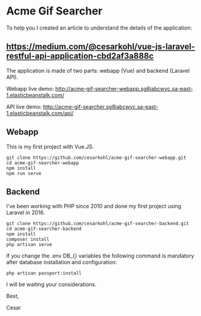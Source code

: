 Acme Gif Searcher
=
To help you I created an article to understand the details of the application: 

https://medium.com/@cesarkohl/vue-js-laravel-restful-api-application-cbd2af3a888c
-

The application is made of two parts: webapp (Vue) and backend (Laravel API).

Webapp live demo: http://acme-gif-searcher-webapp.sg8iabcwyc.sa-east-1.elasticbeanstalk.com/

API live demo: http://acme-gif-searcher.sg8iabcwyc.sa-east-1.elasticbeanstalk.com/api/

Webapp
-
This is my first project with Vue.JS.

```
git clone https://github.com/cesarkohl/acme-gif-searcher-webapp.git
cd acme-gif-searcher-webapp
npm install
npm run serve
```

Backend
-
I've been working with PHP since 2010 and done my first project using Laravel in 2016.

```
git clone https://github.com/cesarkohl/acme-gif-searcher-backend.git
cd acme-gif-searcher-backend
npm install
composer install
php artisan serve
```

If you change the .env DB_{} variables the following command is mandatory after database installation and configuration:
```
php artisan passport:install
```

I will be waiting your considerations.

Best,

Cesar 
